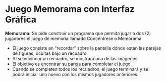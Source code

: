 # Juego Memorama con Interfaz Gráfica

**Memorama:** Se pide construir un programa que permita jugar a dos (2) jugadores el juego de memoria llamado Concéntrese o Memórama.

- El juego consiste en “recordar” sobre la pantalla dónde están las parejas de figuras, ocultas bajo un recuadro.
- Al seleccionar un recuadro, se mostrará una de las imágenes.
- El objetivo es encontrar su pareja para completar el juego.
- Cuando se completen todos los recuadros, el juego terminará y se podrá iniciar uno nuevo con los mismos jugadores anteriores.

